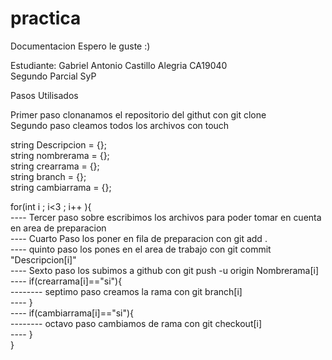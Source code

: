 # practica

Documentacion Espero le guste :)



Estudiante: Gabriel Antonio Castillo Alegria CA19040 <br>
Segundo Parcial SyP 

Pasos Utilisados 


Primer paso clonanamos el repositorio del githut con git clone <br>
Segundo paso cleamos todos los archivos con touch

string Descripcion = {};<br>
string nombrerama  = {};<br>
string crearrama   = {};<br>
string branch      = {};<br>
string cambiarrama = {};


for(int i ; i<3 ; i++ ){<br>
    ---- Tercer paso sobre escribimos los archivos para poder tomar en cuenta en area de preparacion<br> 
    ---- Cuarto Paso los poner en fila de preparacion con git add .<br>
    ---- quinto paso los pones en el area de trabajo con git commit "Descripcion[i]"<br>
    ---- Sexto paso los subimos a github con git push -u origin Nombrerama[i]<br>
    ---- if(crearrama[i]=="si"){<br>
       -------- septimo paso creamos la rama con git branch[i]<br>
    ---- }<br>
    ---- if(cambiarrama[i]=="si"){<br>
       -------- octavo paso cambiamos de rama con git checkout[i]<br>
    ---- }<br>
} 
